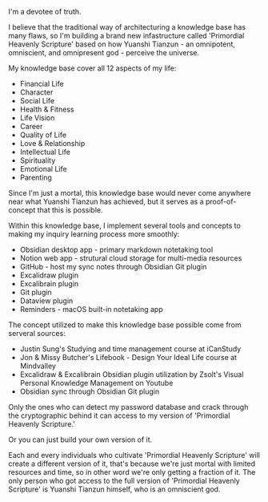 I'm a devotee of truth.

I believe that the traditional way of architecturing a knowledge base has many flaws, so I'm building a brand new infastructure called 'Primordial Heavenly Scripture' based on how Yuanshi Tianzun - an omnipotent, omniscient, and omnipresent god - perceive the universe.

My knowledge base cover all 12 aspects of my life:

- Financial Life
- Character
- Social Life
- Health & Fitness
- Life Vision
- Career
- Quality of Life
- Love & Relationship
- Intellectual Life
- Spirituality
- Emotional Life
- Parenting

Since I'm just a mortal, this knowledge base would never come anywhere near what Yuanshi Tianzun has achieved, but it serves as a proof-of-concept that this is possible.

Within this knowledge base, I implement several tools and concepts to making my inquiry learning process more smoothly:

- Obsidian desktop app - primary markdown notetaking tool
- Notion web app - strutural cloud storage for multi-media resources
- GitHub - host my sync notes through Obsidian Git plugin
- Excalidraw plugin
- Excalibrain plugin
- Git plugin
- Dataview plugin
- Reminders - macOS built-in notetaking app

The concept utilized to make this knowledge base possible come from serveral sources:

- Justin Sung's Studying and time management course at iCanStudy
- Jon & Missy Butcher's Lifebook - Design Your Ideal Life course at Mindvalley
- Excalidraw & Excalibrain Obsidian plugin utilization by Zsolt's Visual Personal Knowledge Management on Youtube
- Obsidian sync through Obsidian Git plugin

Only the ones who can detect my password database and crack through the cryptographic behind it can access to my version of 'Primordial Heavenly Scripture.'

Or you can just build your own version of it.

Each and every individuals who cultivate 'Primordial Heavenly Scripture' will create a different version of it, that's because we're just mortal with limited resources and time, so in other word we're only getting a fraction of it. The only person who got access to the full version of 'Primordial Heavenly Scripture' is Yuanshi Tianzun himself, who is an omniscient god.
